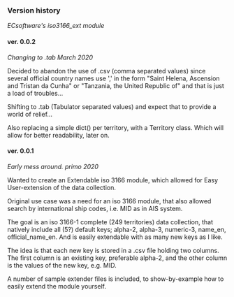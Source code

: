 
### Version history

_ECsoftware's iso3166_ext module_

#### ver. 0.0.2

_Changing to .tab March 2020_

Decided to abandon the use of .csv (comma separated values) 
since several official country names use ',' in the form 
"Saint Helena, Ascension and Tristan da Cunha" or 
"Tanzania, the United Republic of" and that is just a load 
of troubles...

Shifting to .tab (Tabulator separated values) and expect 
that to provide a world of relief...

Also replacing a simple dict() per territory, with a Territory 
class. Which will allow for better readability, later on.


#### ver. 0.0.1

_Early mess around. primo 2020_

Wanted to create an Extendable iso 3166 module, which 
allowed for Easy User-extension of the data collection.

Original use case was a need for an iso 3166 module, that 
also allowed search by international ship codes, 
i.e. MID as in AIS system.

The goal is an iso 3166-1 complete (249 territories) data 
collection, that natively include all (5?) default keys; 
alpha-2, alpha-3, numeric-3, name_en, official_name_en.
And is easily extendable with as many new keys as I like.

The idea is that each new key is stored in a .csv file holding
two columns. The first column is an existing key, preferable
alpha-2, and the other column is the values of the new key, 
e.g. MID.

A number of sample extender files is included, to show-by-example 
how to easily extend the module yourself.
